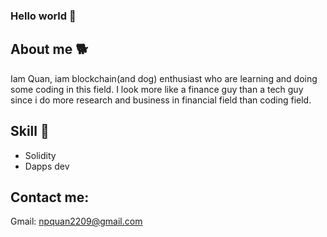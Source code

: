 ### Hello world 👋

## About me 🐕

Iam Quan, iam blockchain(and dog) enthusiast who are learning and doing some coding in this field. I look more like a finance guy than a tech guy since i do more research and business in financial field than coding field.

## Skill 🌱

* Solidity
* Dapps dev

## Contact me:
Gmail: npquan2209@gmail.com
<!--
**ShibaTheSamurai/ShibaTheSamurai** is a ✨ _special_ ✨ repository because its `README.md` (this file) appears on your GitHub profile.

Here are some ideas to get you started:

- 🔭 I’m currently working on ...
- 🌱 I’m currently learning ...
- 👯 I’m looking to collaborate on ...
- 🤔 I’m looking for help with ...
- 💬 Ask me about ...
- 📫 How to reach me: ...
- 😄 Pronouns: ...
- ⚡ Fun fact: ...
-->
